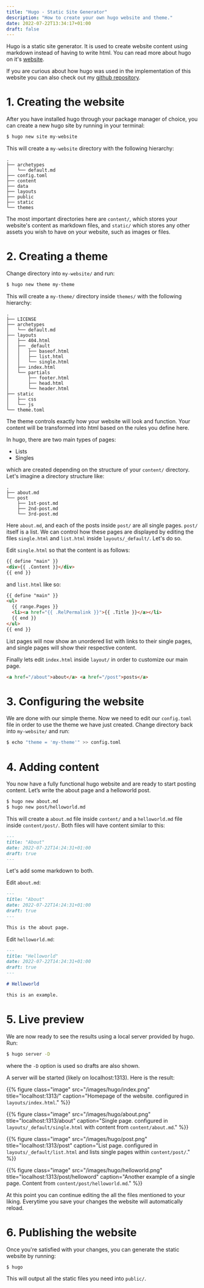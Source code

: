 ```yaml
---
title: "Hugo - Static Site Generator"
description: "How to create your own hugo website and theme."
date: 2022-07-22T13:34:17+01:00
draft: false
---
```


Hugo is a static site generator.
It is used to create website content using markdown instead of having to write html.
You can read more about hugo on it's [website](https://gohugo.io/).

If you are curious about how hugo was used in the implementation of this website you can also check out my [github repository](https://github.com/Fraguinha/Fraguinha.com/).

# 1. Creating the website

After you have installed hugo through your package manager of choice, you can create a new hugo site by running in your terminal:

```sh
$ hugo new site my-website
```

This will create a `my-website` directory with the following hierarchy:

```text
.
├── archetypes
│   └── default.md
├── config.toml
├── content
├── data
├── layouts
├── public
├── static
└── themes
```

The most important directories here are `content/`, which stores your website's content as markdown files, and `static/` which stores any other assets you wish to have on your website, such as images or files.

# 2. Creating a theme

Change directory into `my-website/` and run:

```sh
$ hugo new theme my-theme
```

This will create a `my-theme/` directory inside `themes/` with the following hierarchy:

```text
.
├── LICENSE
├── archetypes
│   └── default.md
├── layouts
│   ├── 404.html
│   ├── _default
│   │   ├── baseof.html
│   │   ├── list.html
│   │   └── single.html
│   ├── index.html
│   └── partials
│       ├── footer.html
│       ├── head.html
│       └── header.html
├── static
│   ├── css
│   └── js
└── theme.toml
```

The theme controls exactly how your website will look and function.
Your content will be transformed into html based on the rules you define here.

In hugo, there are two main types of pages:

- Lists
- Singles

which are created depending on the structure of your `content/` directory.
Let's imagine a directory structure like:

```text
.
├── about.md
└── post
    ├── 1st-post.md
    ├── 2nd-post.md
    └── 3rd-post.md
```

Here `about.md`, and each of the posts inside `post/` are all single pages.
`post/` itself is a list.
We can control how these pages are displayed by editing the files `single.html` and `list.html` inside `layouts/_default/`.
Let's do so.

Edit `single.html` so that the content is as follows:

```html
{{ define "main" }}
<div>{{ .Content }}</div>
{{ end }}
```

and `list.html` like so:

```html
{{ define "main" }}
<ul>
  {{ range.Pages }}
  <li><a href="{{ .RelPermalink }}">{{ .Title }}</a></li>
  {{ end }}
</ul>
{{ end }}
```

List pages will now show an unordered list with links to their single pages, and single pages will show their respective content.

Finally lets edit `index.html` inside `layout/` in order to customize our main page.

```html
<a href="/about">about</a> <a href="/post">posts</a>
```

# 3. Configuring the website

We are done with our simple theme.
Now we need to edit our `config.toml` file in order to use the theme we have just created.
Change directory back into `my-website/` and run:

```sh
$ echo "theme = 'my-theme'" >> config.toml
```

# 4. Adding content

You now have a fully functional hugo website and are ready to start posting content.
Let’s write the about page and a helloworld post.

```sh
$ hugo new about.md
$ hugo new post/helloworld.md
```

This will create a `about.md` file inside `content/` and a `helloworld.md` file inside `content/post/`.
Both files will have content similar to this:

```markdown
---
title: "About"
date: 2022-07-22T14:24:31+01:00
draft: true
---
```

Let's add some markdown to both.

Edit `about.md`:

```markdown
---
title: "About"
date: 2022-07-22T14:24:31+01:00
draft: true
---

This is the about page.
```

Edit `helloworld.md`:

```markdown
---
title: "Helloworld"
date: 2022-07-22T14:24:31+01:00
draft: true
---

# Helloworld

this is an example.
```

# 5. Live preview

We are now ready to see the results using a local server provided by hugo.
Run:

```sh
$ hugo server -D
```

where the `-D` option is used so drafts are also shown.

A server will be started (likely on localhost:1313). Here is the result:

{{% figure class="image" src="/images/hugo/index.png" title="localhost:1313/" caption="Homepage of the website. configured in `layouts/index.html`." %}}

{{% figure class="image" src="/images/hugo/about.png" title="localhost:1313/about" caption="Single page. configured in `layouts/_default/single.html` with content from `content/about.md`." %}}

{{% figure class="image" src="/images/hugo/post.png" title="localhost:1313/post" caption="List page. configured in `layouts/_default/list.html` and lists single pages within `content/post/`." %}}

{{% figure class="image" src="/images/hugo/helloworld.png" title="localhost:1313/post/helloword" caption="Another example of a single page. Content from `content/post/helloworld.md`." %}}

At this point you can continue editing the all the files mentioned to your liking. Everytime you save your changes the website will automatically reload.

# 6. Publishing the website

Once you're satisfied with your changes, you can generate the static website by running:

```sh
$ hugo
```

This will output all the static files you need into `public/`.
